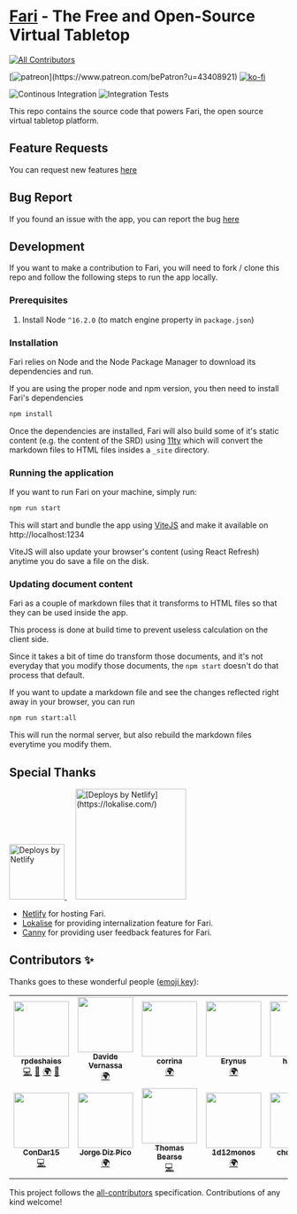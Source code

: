 # [Fari](https://fari.app) - The Free and Open-Source Virtual Tabletop

<!-- ALL-CONTRIBUTORS-BADGE:START - Do not remove or modify this section -->

[![All Contributors](https://img.shields.io/badge/all_contributors-14-orange.svg?style=flat-square)](#contributors-)

<!-- ALL-CONTRIBUTORS-BADGE:END -->

[![patreon](https://img.shields.io/static/v1?style=flat-square&logo=patreon&color=FF4D42&label=donate&message=Become%20a%20Patrons!)](https://www.patreon.com/bePatron?u=43408921)
[![ko-fi](https://img.shields.io/static/v1?style=flat-square&logo=ko-fi&color=3f51b5&label=donate&message=Support%20me%20on%20Ko-Fi)](https://ko-fi.com/B0B4AHLJ)

![Continous Integration](https://github.com/fariapp/fari/workflows/CI/badge.svg)
![Integration Tests](https://github.com/fariapp/fari/workflows/Integration%20Tests/badge.svg)

This repo contains the source code that powers Fari, the open source virtual tabletop platform.

## Feature Requests

You can request new features [here](https://fari.app/feature-requests/)

## Bug Report

If you found an issue with the app, you can report the bug [here](https://fari.app/bugs)

## Development

If you want to make a contribution to Fari, you will need to fork / clone this repo and follow the following steps to run the app locally.

### Prerequisites

1. Install Node `^16.2.0` (to match engine property in `package.json`)

### Installation

Fari relies on Node and the Node Package Manager to download its dependencies and run.

If you are using the proper node and npm version, you then need to install Fari's dependencies

```sh
npm install
```

Once the dependencies are installed, Fari will also build some of it's static content (e.g. the content of the SRD) using [11ty](https://www.11ty.dev/) which will convert the markdown files to HTML files insides a `_site` directory.

### Running the application

If you want to run Fari on your machine, simply run:

```sh
npm run start
```

This will start and bundle the app using [ViteJS](https://vitejs.dev/) and make it available on http://localhost:1234

ViteJS will also update your browser's content (using React Refresh) anytime you do save a file on the disk.

### Updating document content

Fari as a couple of markdown files that it transforms to HTML files so that they can be used inside the app.

This process is done at build time to prevent useless calculation on the client side.

Since it takes a bit of time do transform those documents, and it's not everyday that you modify those documents, the `npm start` doesn't do that process that default.

If you want to update a markdown file and see the changes reflected right away in your browser, you can run

```sh
npm run start:all
```

This will run the normal server, but also rebuild the markdown files everytime you modify them.

## Special Thanks

<a href="https://www.netlify.com">
  <img width="100px" src="https://www.netlify.com/img/global/badges/netlify-color-accent.svg" alt="Deploys by Netlify" />
</a>
<a href="https://lokalise.com/">
  <img  width="200px" style="margin-left:16px;" src="./images/services/lokalise.png" alt="[Deploys by Netlify](https://lokalise.com/)" />
</a>

- [Netlify](https://netlify.com/) for hosting Fari.
- [Lokalise](https://lokalise.com/) for providing internalization feature for Fari.
- [Canny](https://canny.io/) for providing user feedback features for Fari.

## Contributors ✨

Thanks goes to these wonderful people ([emoji key](https://allcontributors.org/docs/en/emoji-key)):

<!-- ALL-CONTRIBUTORS-LIST:START - Do not remove or modify this section -->
<!-- prettier-ignore-start -->
<!-- markdownlint-disable -->
<table>
  <tr>
    <td align="center"><a href="https://github.com/RPDeshaies"><img src="https://avatars0.githubusercontent.com/u/6224111?v=4?s=100" width="100px;" alt=""/><br /><sub><b>rpdeshaies</b></sub></a><br /><a href="https://github.com/fariapp/fari/commits?author=RPDeshaies" title="Code">💻</a> <a href="https://github.com/fariapp/fari/commits?author=RPDeshaies" title="Documentation">📖</a> <a href="#translation-RPDeshaies" title="Translation">🌍</a> <a href="https://github.com/fariapp/fari/pulls?q=is%3Apr+reviewed-by%3ARPDeshaies" title="Reviewed Pull Requests">👀</a></td>
    <td align="center"><a href="https://github.com/Redjaw"><img src="https://avatars1.githubusercontent.com/u/4438516?v=4?s=100" width="100px;" alt=""/><br /><sub><b>Davide Vernassa</b></sub></a><br /><a href="#translation-Redjaw" title="Translation">🌍</a></td>
    <td align="center"><a href="http://corrinachow.com"><img src="https://avatars1.githubusercontent.com/u/35117708?v=4?s=100" width="100px;" alt=""/><br /><sub><b>corrina</b></sub></a><br /><a href="#translation-corrinachow" title="Translation">🌍</a></td>
    <td align="center"><a href="https://github.com/Erynus"><img src="https://avatars0.githubusercontent.com/u/65954558?v=4?s=100" width="100px;" alt=""/><br /><sub><b>Erynus</b></sub></a><br /><a href="#translation-Erynus" title="Translation">🌍</a></td>
    <td align="center"><a href="https://github.com/hattivatt"><img src="https://avatars1.githubusercontent.com/u/58445227?v=4?s=100" width="100px;" alt=""/><br /><sub><b>hattivatt</b></sub></a><br /><a href="#translation-hattivatt" title="Translation">🌍</a></td>
    <td align="center"><a href="https://github.com/pedrogsribeiro"><img src="https://avatars1.githubusercontent.com/u/70762456?v=4?s=100" width="100px;" alt=""/><br /><sub><b>pedrogsribeiro</b></sub></a><br /><a href="#translation-pedrogsribeiro" title="Translation">🌍</a></td>
    <td align="center"><a href="https://github.com/nfregoso"><img src="https://avatars1.githubusercontent.com/u/2292312?v=4?s=100" width="100px;" alt=""/><br /><sub><b>nfregoso</b></sub></a><br /><a href="https://github.com/fariapp/fari/commits?author=nfregoso" title="Code">💻</a></td>
  </tr>
  <tr>
    <td align="center"><a href="https://github.com/ConDar15"><img src="https://avatars3.githubusercontent.com/u/5701626?v=4?s=100" width="100px;" alt=""/><br /><sub><b>ConDar15</b></sub></a><br /><a href="https://github.com/fariapp/fari/commits?author=ConDar15" title="Code">💻</a></td>
    <td align="center"><a href="http://xurxodiz.eu/"><img src="https://avatars3.githubusercontent.com/u/391584?v=4?s=100" width="100px;" alt=""/><br /><sub><b>Jorge Diz Pico</b></sub></a><br /><a href="#translation-xurxodiz" title="Translation">🌍</a></td>
    <td align="center"><a href="https://github.com/tjbearse"><img src="https://avatars.githubusercontent.com/u/5686806?v=4?s=100" width="100px;" alt=""/><br /><sub><b>Thomas Bearse</b></sub></a><br /><a href="https://github.com/fariapp/fari/commits?author=tjbearse" title="Code">💻</a></td>
    <td align="center"><a href="https://1d12monos.com/"><img src="https://avatars.githubusercontent.com/u/82345656?v=4?s=100" width="100px;" alt=""/><br /><sub><b>1d12monos</b></sub></a><br /><a href="#translation-1d12monos" title="Translation">🌍</a></td>
    <td align="center"><a href="https://github.com/chocoporto"><img src="https://avatars.githubusercontent.com/u/18116598?v=4?s=100" width="100px;" alt=""/><br /><sub><b>chocoporto</b></sub></a><br /><a href="#translation-chocoporto" title="Translation">🌍</a></td>
    <td align="center"><a href="https://github.com/Gpoitras"><img src="https://avatars.githubusercontent.com/u/59977641?v=4?s=100" width="100px;" alt=""/><br /><sub><b>Gpoitras</b></sub></a><br /><a href="https://github.com/fariapp/fari/commits?author=Gpoitras" title="Code">💻</a></td>
    <td align="center"><a href="https://github.com/christiefelker"><img src="https://avatars.githubusercontent.com/u/28272166?v=4?s=100" width="100px;" alt=""/><br /><sub><b>Christie Kennedy</b></sub></a><br /><a href="https://github.com/fariapp/fari/commits?author=christiefelker" title="Code">💻</a></td>
  </tr>
</table>

<!-- markdownlint-restore -->
<!-- prettier-ignore-end -->

<!-- ALL-CONTRIBUTORS-LIST:END -->

This project follows the [all-contributors](https://github.com/all-contributors/all-contributors) specification. Contributions of any kind welcome!
